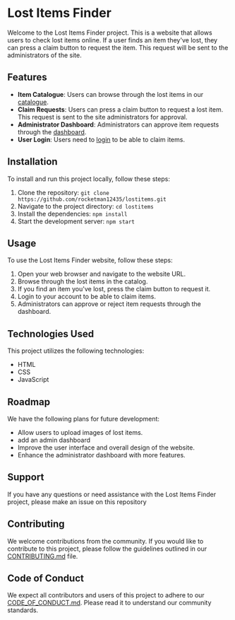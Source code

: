 # Lost Items Finder

Welcome to the Lost Items Finder project. This is a website that allows users to check lost items online. If a user finds an item they've lost, they can press a claim button to request the item. This request will be sent to the administrators of the site.

## Features

- **Item Catalogue**: Users can browse through the lost items in our [catalogue](catalogue/index.html).
- **Claim Requests**: Users can press a claim button to request a lost item. This request is sent to the site administrators for approval.
- **Administrator Dashboard**: Administrators can approve item requests through the [dashboard](dashboard/index.html).
- **User Login**: Users need to [login](login/index.html) to be able to claim items.

## Installation

To install and run this project locally, follow these steps:

1. Clone the repository: `git clone https://github.com/rocketman12435/lostitems.git`
2. Navigate to the project directory: `cd lostitems`
3. Install the dependencies: `npm install`
4. Start the development server: `npm start`

## Usage

To use the Lost Items Finder website, follow these steps:

1. Open your web browser and navigate to the website URL.
2. Browse through the lost items in the catalog.
3. If you find an item you've lost, press the claim button to request it.
4. Login to your account to be able to claim items.
5. Administrators can approve or reject item requests through the dashboard.

## Technologies Used

This project utilizes the following technologies:

- HTML
- CSS
- JavaScript

## Roadmap

We have the following plans for future development:

- Allow users to upload images of lost items.
- add an admin dashboard
- Improve the user interface and overall design of the website.
- Enhance the administrator dashboard with more features.

## Support

If you have any questions or need assistance with the Lost Items Finder project, please make an issue on this repository

## Contributing

We welcome contributions from the community. If you would like to contribute to this project, please follow the guidelines outlined in our [CONTRIBUTING.md](CONTRIBUTING.md) file.

## Code of Conduct

We expect all contributors and users of this project to adhere to our [CODE_OF_CONDUCT.md](CODE_OF_CONDUCT.md). Please read it to understand our community standards.